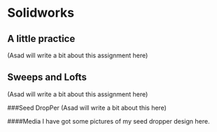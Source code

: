 # Solidworks

## A little practice
(Asad will write a bit about this assignment here)

## Sweeps and Lofts
(Asad will write a bit about this assignment here)

###Seed DropPer
(Asad will write a bit about this here)

####Media
I have got some pictures of my seed dropper design here.
